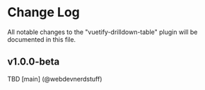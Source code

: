 # Change Log
All notable changes to the "vuetify-drilldown-table" plugin will be documented in this file.

## v1.0.0-beta
TBD
[main] (@webdevnerdstuff)
